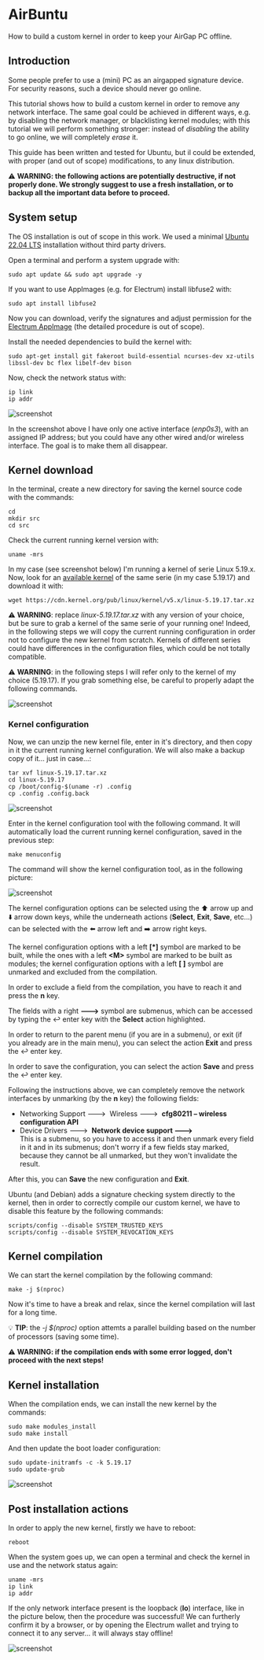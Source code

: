 # AirBuntu
How to build a custom kernel in order to keep your AirGap PC offline.

## Introduction
Some people prefer to use a (mini) PC as an airgapped signature device. For security reasons, such a device should never go online.

This tutorial shows how to build a custom kernel in order to remove any network interface. The same goal could be achieved in different ways, e.g. by disabling the network manager, or blacklisting kernel modules; with this tutorial we will perform something stronger: instead of _disabling_ the ability to go online, we will completely _erase_ it.

This guide has been written and tested for Ubuntu, but il could be extended, with proper (and out of scope) modifications, to any linux distribution.

:warning: **WARNING: the following actions are potentially destructive, if not properly done. We strongly suggest to use a fresh installation, or to backup all the important data before to proceed.**


## System setup
The OS installation is out of scope in this work. We used a minimal [Ubuntu 22.04 LTS](https://ubuntu.com/#download) installation without third party drivers.

Open a terminal and perform a system upgrade with:

```
sudo apt update && sudo apt upgrade -y
```

If you want to use AppImages (e.g. for Electrum) install libfuse2 with:

```
sudo apt install libfuse2
```

Now you can download, verify the signatures and adjust permission for the [Electrum AppImage](https://download.electrum.org/4.3.4/electrum-4.3.4-x86_64.AppImage) (the detailed procedure is out of scope).

Install the needed dependencies to build the kernel with:

```
sudo apt-get install git fakeroot build-essential ncurses-dev xz-utils libssl-dev bc flex libelf-dev bison
```

Now, check the network status with:

```
ip link
ip addr
```

![screenshot](/screenshots/network_status_start.png?raw=true)

In the screenshot above I have only one active interface (_enp0s3_), with an assigned IP address; but you could have any other wired and/or wireless interface. The goal is to make them all disappear.

## Kernel download
In the terminal, create a new directory for saving the kernel source code with the commands:

```
cd
mkdir src
cd src
```

Check the current running kernel version with:

```
uname -mrs
```

In my case (see screenshot below) I'm running a kernel of serie Linux 5.19.x.<br/>
Now, look for an [available kernel](https://cdn.kernel.org/pub/linux/kernel/v5.x) of the same serie (in my case 5.19.17) and download it with:

```
wget https://cdn.kernel.org/pub/linux/kernel/v5.x/linux-5.19.17.tar.xz
```

:warning: **WARNING**: replace _linux-5.19.17.tar.xz_ with any version of your choice, but be sure to grab a kernel of the same serie of your running one! Indeed, in the following steps we will copy the current running configuration in order not to configure the new kernel from scratch. Kernels of different series could have differences in the configuration files, which could be not totally compatible.

:warning: **WARNING**: in the following steps I will refer only to the kernel of my choice (5.19.17). If you grab something else, be careful to properly adapt the following commands.

![screenshot](/screenshots/kernel_download.png?raw=true)

### Kernel configuration
Now, we can unzip the new kernel file, enter in it's directory, and then copy in it the current running kernel configuration. We will also make a backup copy of it... just in case...:

```
tar xvf linux-5.19.17.tar.xz
cd linux-5.19.17
cp /boot/config-$(uname -r) .config
cp .config .config.back
```

![screenshot](/screenshots/config_copy.png?raw=true)

Enter in the kernel configuration tool with the following command. It will automatically load the current running kernel configuration, saved in the previous step:

```
make menuconfig
```

The command will show the kernel configuration tool, as in the following picture:

![screenshot](/screenshots/config_edit.png?raw=true)

The kernel configuration options can be selected using the :arrow_up: arrow up and :arrow_down: arrow down keys, while the underneath actions (**Select**, **Exit**, **Save**, etc...) can be selected with the :arrow_left: arrow left and :arrow_right: arrow right keys.

The kernel configuration options with a left **[*]** symbol are marked to be built, while the ones with a left **&lt;M&gt;** symbol are marked to be built as modules; the kernel configuration options with a left **[ ]** symbol are unmarked and excluded from the compilation.

In order to exclude a field from the compilation, you have to reach it and press the **n** key.

The fields with a right **---&gt;** symbol are submenus, which can be accessed by typing the :leftwards_arrow_with_hook: enter key with the **Select** action highlighted.

In order to return to the parent menu (if you are in a submenu), or exit (if you already are in the main menu), you can select the action **Exit** and press the :leftwards_arrow_with_hook: enter key.

In order to save the configuration, you can select the action **Save** and press the :leftwards_arrow_with_hook: enter key.

Following the instructions above, we can completely remove the network interfaces by unmarking (by the **n** key) the following fields:
- Networking Support ---&gt;&nbsp;&nbsp;Wireless ---&gt;&nbsp;&nbsp;**cfg80211 – wireless configuration API**
- Device Drivers ---&gt;&nbsp;&nbsp;**Network device support ---&gt;**<br/>This is a submenu, so you have to access it and then unmark every field in it and in its submenus; don't worry if a few fields stay marked, because they cannot be all unmarked, but they won't invalidate the result.

After this, you can **Save** the new configuration and **Exit**.

Ubuntu (and Debian) adds a signature checking system directly to the kernel, then in order to correctly compile our custom kernel, we have to disable this feature by the following commands:

```
scripts/config --disable SYSTEM_TRUSTED_KEYS
scripts/config --disable SYSTEM_REVOCATION_KEYS
```

## Kernel compilation
We can start the kernel compilation by the following command:

```
make -j $(nproc)
```

Now it's time to have a break and relax, since the kernel compilation will last for a long time.

:bulb: **TIP**: the _-j $(nproc)_ option attemts a parallel building based on the number of processors (saving some time).

:warning: **WARNING: if the compilation ends with some error logged, don't proceed with the next steps!**

## Kernel installation
When the compilation ends, we can install the new kernel by the commands:

```
sudo make modules_install
sudo make install
```

And then update the boot loader configuration:

```
sudo update-initramfs -c -k 5.19.17
sudo update-grub
```

![screenshot](/screenshots/grub_update.png?raw=true)

## Post installation actions
In order to apply the new kernel, firstly we have to reboot:

```
reboot
```

When the system goes up, we can open a terminal and check the kernel in use and the network status again:

```
uname -mrs
ip link
ip addr
```

If the only network interface present is the loopback (**lo**) interface, like in the picture below, then the procedure was successful! We can furtherly confirm it by a browser, or by opening the Electrum wallet and trying to connect it to any server... it will always stay offline!

![screenshot](/screenshots/network_status_end.png?raw=true)
